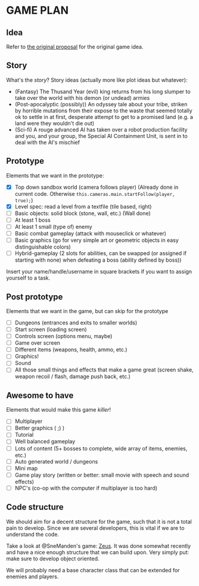 # GAME PLAN

## Idea
Refer to [the original proposal](/proposals/realmofthemadgod.md) for the original game idea.

## Story
What's the _story_?
Story ideas (actually more like plot ideas but whatever):
 - (Fantasy) The Thusand Year (evil) king returns from his long slumper to take over the world with his demon (or undead) armies
 - (Post-apocalyptic (possibly)) An odyssey tale about your tribe, striken by horrible mutations from their expose to the waste that seemed totally ok to settle in at first, desperate attempt to get to a promised land (e.g. a land were they wouldn't die out) 
 - (Sci-fi) A rouge advanced AI has taken over a robot production facility and you, and your group, the Special AI Containment Unit, is sent in to deal with the AI's mischief

## Prototype
Elements that we want in the prototype:

 - [X] Top down sandbox world (camera follows player) (Already done in current code. Otherwise `this.cameras.main.startFollow(player, true);`)
 - [X] Level spec: read a level from a textfile (tile based, right)
 - [ ] Basic objects: solid block (stone, wall, etc.) (Wall done)
 - [ ] At least 1 boss
 - [ ] At least 1 small (type of) enemy
 - [ ] Basic combat gameplay (attack with mouseclick or whatever)
 - [ ] Basic graphics (go for very simple art or geometric objects in easy distinguishable colors)
 - [ ] Hybrid-gameplay (2 slots for abilities, can be swapped (or assigned if starting with none) when defeating a boss (ability defined by boss))

Insert your name/handle/username in square brackets if you want to assign yourself to a task.

## Post prototype
Elements that we want in the game, but can skip for the prototype

 - [ ] Dungeons (entrances and exits to smaller worlds)
 - [ ] Start screen (loading screen)
 - [ ] Controls screen (options menu, maybe)
 - [ ] Game over screen
 - [ ] Different items (weapons, health, ammo, etc.)
 - [ ] Graphics!
 - [ ] Sound
 - [ ] All those small things and effects that make a game great (screen shake, weapon recoil / flash, damage push back, etc.)

## Awesome to have
Elements that would make this game _killer_!

 - [ ] Multiplayer
 - [ ] Better graphics ( ;) )
 - [ ] Tutorial
 - [ ] Well balanced gameplay
 - [ ] Lots of content (5+ bosses to complete, wide array of items, enemies, etc.)
 - [ ] Auto generated world / dungeons
 - [ ] Mini map
 - [ ] Game play story (written or better: small movie with speech and sound effects)
 - [ ] NPC's (co-op with the computer if multiplayer is too hard)

## Code structure
We should aim for a decent structure for the game, such that it is not a total pain to develop.
Since we are several developers, this is vital if we are to understand the code.

Take a look at @SneManden's game: [Zeus](https://github.com/SneManden/zeus).
It was done somewhat recently and have a nice enough structure that we can build upon.
Very simply put: make sure to develop object oriented.

We will probably need a base character class that can be extended for enemies and players.
